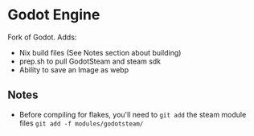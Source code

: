 # Godot Engine

Fork of Godot. Adds:
* Nix build files (See Notes section about building)
* prep.sh to pull GodotSteam and steam sdk
* Ability to save an Image as webp

## Notes
* Before compiling for flakes, you'll need to `git add` the steam module files `git add -f modules/godotsteam/`

